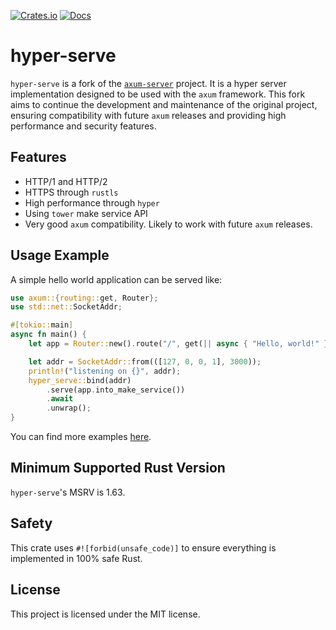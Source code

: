 [![Crates.io](https://img.shields.io/crates/v/hyper-serve)](https://crates.io/crates/hyper-serve)
[![Docs](https://img.shields.io/crates/v/hyper-serve?color=blue&label=docs)](https://docs.rs/hyper-serve/)

# hyper-serve

`hyper-serve` is a fork of the [`axum-server`](https://github.com/programatik29/axum-server) project. It is a hyper server implementation designed to be used with the `axum` framework. This fork aims to continue the development and maintenance of the original project, ensuring compatibility with future `axum` releases and providing high performance and security features.

## Features

- HTTP/1 and HTTP/2
- HTTPS through `rustls`
- High performance through `hyper`
- Using `tower` make service API
- Very good `axum` compatibility. Likely to work with future `axum` releases.

## Usage Example

A simple hello world application can be served like:

```rust
use axum::{routing::get, Router};
use std::net::SocketAddr;

#[tokio::main]
async fn main() {
    let app = Router::new().route("/", get(|| async { "Hello, world!" }));

    let addr = SocketAddr::from(([127, 0, 0, 1], 3000));
    println!("listening on {}", addr);
    hyper_serve::bind(addr)
        .serve(app.into_make_service())
        .await
        .unwrap();
}
```

You can find more examples [here](/examples).

## Minimum Supported Rust Version

`hyper-serve`'s MSRV is 1.63.

## Safety

This crate uses `#![forbid(unsafe_code)]` to ensure everything is implemented in 100% safe Rust.

## License

This project is licensed under the MIT license.
